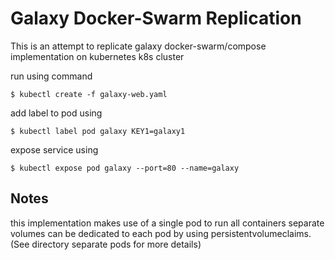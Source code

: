 # Galaxy Docker-Swarm Replication
This is an attempt to replicate galaxy docker-swarm/compose implementation on kubernetes k8s cluster

run using command
```
$ kubectl create -f galaxy-web.yaml
```
add label to pod using
```
$ kubectl label pod galaxy KEY1=galaxy1
```
expose service using 
```
$ kubectl expose pod galaxy --port=80 --name=galaxy
```
## Notes
this implementation makes use of a single pod to run all containers
separate volumes can be dedicated to each pod by using persistentvolumeclaims.(See directory separate pods for more details)


